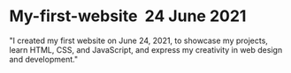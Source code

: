 # My-first-website  ‎                                                                                                24 ‎June ‎2021
 "I created my first website on June 24, 2021, to showcase my projects, learn HTML, CSS, and JavaScript, and express my creativity in web design and development."
